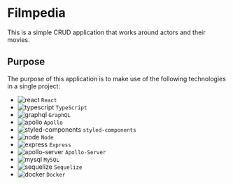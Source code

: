 # Filmpedia

This is a simple CRUD application that works around actors and their movies.

## Purpose
The purpose of this application is to make use of the following technologies in a single project:

- ![react](https://via.placeholder.com/12/61DAFB/000000?text=+) `React`
- ![typescript](https://via.placeholder.com/12/3178C6/000000?text=+) `TypeScript`
- ![graphql](https://via.placeholder.com/12/E45696/000000?text=+) `GraphQL`
- ![apollo](https://via.placeholder.com/12/6B58D4/000000?text=+) `Apollo`
- ![styled-components](https://via.placeholder.com/12/EA8EDA/000000?text=+) `styled-components`
- ![node](https://via.placeholder.com/12/45853D/000000?text=+) `Node`
- ![express](https://via.placeholder.com/12/010101/000000?text=+) `Express`
- ![apollo-server](https://via.placeholder.com/12/6B58D4/000000?text=+) `Apollo-Server`
- ![mysql](https://via.placeholder.com/12/F1922C/000000?text=+) `MySQL`
- ![sequelize](https://via.placeholder.com/12/399AF3/000000?text=+) `Sequelize`
- ![docker](https://via.placeholder.com/12/2696ED/000000?text=+) `Docker`

